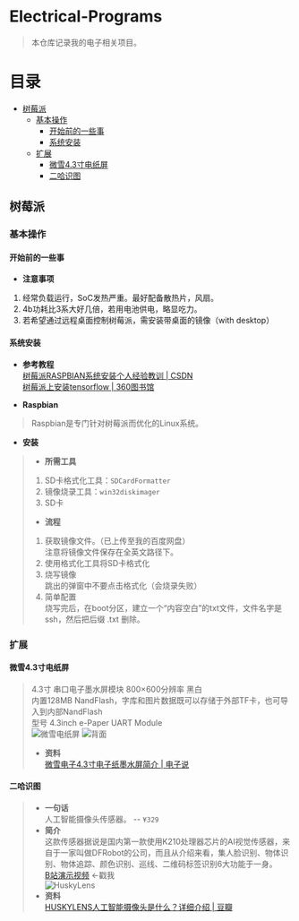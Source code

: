 # Electrical-Programs
> 本仓库记录我的电子相关项目。

# 目录
* [树莓派](#树莓派)  
    * [基本操作](#基本操作)  
        * [开始前的一些事](#开始前的一些事)  
        * [系统安装](#系统安装)  
    * [扩展](#扩展)  
        * [微雪4.3寸电纸屏](#微雪4.3寸电纸屏)  
        * [二哈识图](#二哈识图)  

## 树莓派
### 基本操作
#### 开始前的一些事
* **注意事项**
1. 经常负载运行，SoC发热严重。最好配备散热片，风扇。
2. 4b功耗比3系大好几倍，若用电池供电，略显吃力。
3. 若希望通过远程桌面控制树莓派，需安装带桌面的镜像（with desktop）
#### 系统安装
* **参考教程**  
[树莓派RASPBIAN系统安装个人经验教训 | CSDN](https://blog.csdn.net/piaoyangguohai1/article/details/79596859
)  
[树莓派上安装tensorflow | 360图书馆](http://www.360doc.com/content/19/0810/12/13145302_854037777.shtml)

* **Raspbian**
> Raspbian是专门针对树莓派而优化的Linux系统。  
* **安装**
> * **所需工具**  
> 1. SD卡格式化工具：`SDCardFormatter`
> 2. 镜像烧录工具：`win32diskimager`
> 3. SD卡
> * **流程**
> 1. 获取镜像文件。（已上传至我的百度网盘）  
> 注意将镜像文件保存在全英文路径下。  
> 2. 使用格式化工具将SD卡格式化  
> 3. 烧写镜像  
> 跳出的弹窗中不要点击格式化（会烧录失败）  
> 4. 简单配置  
> 烧写完后，在boot分区，建立一个“内容空白”的txt文件，文件名字是 ssh，然后把后缀 .txt 删除。
### 扩展
#### 微雪4.3寸电纸屏
> 4.3寸 串口电子墨水屏模块 800×600分辨率 黑白  
> 内置128MB NandFlash，字库和图片数据既可以存储于外部TF卡，也可导入到内部NandFlash  
> 型号 4.3inch e-Paper UART Module  
> ![微雪电纸屏](http://file.elecfans.com/web1/M00/AC/E7/pIYBAF3C01uAZR2qAADyaB2Wwz4369.jpg)
> ![背面](http://file.elecfans.com/web1/M00/AC/E7/pIYBAF3C01yASZO7AAIKgw1mKHM545.jpg)
> * **资料**  
> [微雪电子4.3寸电子纸墨水屏简介 | 电子说](http://www.elecfans.com/d/1106427.html)
#### 二哈识图
> * **一句话**  
> 人工智能摄像头传感器。 -- `¥329`
> * **简介**  
> 这款传感器据说是国内第一款使用K210处理器芯片的AI视觉传感器，来自于一家叫做DFRobot的公司，而且从介绍来看，集人脸识别、物体识别、物体追踪、颜色识别、巡线、二维码标签识别6大功能于一身。  
> [B站演示视频](https://www.bilibili.com/video/BV1di4y1t7KS) <-戳我  
> ![HuskyLens](https://bkimg.cdn.bcebos.com/pic/4d086e061d950a7b8a00f19d05d162d9f2d3c9b6?x-bce-process=image/watermark,g_7,image_d2F0ZXIvYmFpa2UxMTY=,xp_5,yp_5)  
> * **资料**  
> [HUSKYLENS人工智能摄像头是什么？详细介绍 | 豆瓣](https://www.douban.com/note/748920278/)


